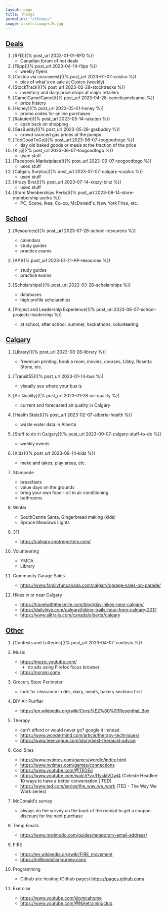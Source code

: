 ```yaml
---
layout: page
title: Things
permalink: "/things/"
image: assets/images/5.jpg
---
```


<!-- [Deals]({% link pages/categories.html %}) -->

<h2 id="deals">
    <a href="{{ site.baseurl }}/categories#deals">Deals</a>
</h2>

1. [RFD]({% post_url 2023-01-01-RFD %})
    - Canadian forum of hot deals
2. [Flipp]({% post_url 2023-04-14-flipp %})
    - weekly flyers
3. [Costco via coccowest]({% post_url 2023-01-07-costco %})
    - pics of what's on sale at Costco (weekly)
4. [StockTrack]({% post_url 2023-02-28-stocktracks %})
    - inventory and daily price drops at major retailers
5. [CamelCamelCamel]({% post_url 2023-04-28-camelcamelcamel %})
    - price history
6. [Honey]({% post_url 2023-05-01-honey %})
    - promo codes for online purchases
7. [Rakuten]({% post_url 2023-05-14-rakuten %})
    - cash back on shopping
8. [GasBuddy]({% post_url 2023-05-28-gasbuddy %})
    - crowd sourced gas prices at the pumps
9. [TooGoodToGo]({% post_url 2023-06-07-toogoodtogo %})
    - day old baked goods or meals at the fraction of the price
10. [Kijiji]({% post_url 2023-06-07-toogoodtogo %})
    - used stuff
11. [Facebook Marketplace]({% post_url 2023-06-07-toogoodtogo %})
    - used stuff
12. [Calgary Surplus]({% post_url 2023-07-07-calgary-surplus %})
    - used stuff
13. [Krazy Binz]({% post_url 2023-07-14-krazy-binz %})
    - used stuff
14. [Store Memberships Perks]({% post_url 2023-08-14-store-membership-perks %})
    - PC, Scene, Ikea, Co-op, McDonald's, New York Fries, etc.


<h2 id="school">
    <a href="{{ site.baseurl }}/categories#school">School</a>
</h2>


1. [Resources]({% post_url 2023-07-28-school-resources %})
    - calendars
    - study guides
    - practice exams

2. [AP]({% post_url 2023-01-21-AP-resources %})
    - study guides
    - practice exams

3. [Scholarships]({% post_url 2023-03-28-scholarships %})
    - databases
    - high profile scholarships

4. [Project and Leadership Experience]({% post_url 2023-08-07-school-projects-leadership %})
    - at school, after school, summer, hackathons, volunteering


<h2 id="calgary">
    <a href="{{ site.baseurl }}/categories#calgary">Calgary</a>
</h2>

1. [Library]({% post_url 2023-08-28-library %})
    - freemium printing, book a room, movies, courses, Libby, Rosetta Stone, etc.
    
2. [Transit55]({% post_url 2023-01-14-bus %})
    - visually see where your bus is

3. [Air Quality]({% post_url 2023-01-28-air-quality %})
    - current and forecasted air quality in Calgary

4. [Health Stats]({% post_url 2023-02-07-alberta-health %})
    - waste water data in Alberta

5. [Stuff to do in Calgary]({% post_url 2023-09-07-calgary-stuff-to-do %})
    - weekly events

6. [Kids]({% post_url 2023-09-14-kids %})
    - make and takes, play areas, etc.

7. Stampede
    - breakfasts
    - value days on the grounds
    - bring your own food - sit in air conditioning
    - bathrooms

8. Winter
    - SouthCentre Santa, Gingerbread making (kids)
    - Spruce Meadows Lights

9. 311
    - https://calgary.spotreporters.com/ 

10. Volunteering
    - YMCA
    - Library

11. Community Garage Sales
    - https://www.familyfuncanada.com/calgary/garage-sales-on-parade/

12. Hikes in or near Calgary
    - https://travelwiththesmile.com/blog/day-hikes-near-calgary/
    - https://dailyhive.com/calgary/hiking-trails-hour-from-calgary-2017
    - https://www.alltrails.com/canada/alberta/calgary 


<h2 id="other">
    <a href="{{ site.baseurl }}/categories#other">Other</a>
</h2>

1. [Contests and Lotteries]({% post_url 2023-04-07-contests %})
2. Music
    - https://music.youtube.com/
        - no ads using Firefox focus browser
    - https://nonoki.com/
3. Grocery Store Perimeter
    - look for clearance in deli, dairy, meats, bakery sections first
4. DIY Air Purifier
    - https://en.wikipedia.org/wiki/Corsi%E2%80%93Rosenthal_Box
5. Therapy
    - can't afford or would never go? google it instead:
    - https://www.wondermind.com/article/therapy-techniques/
    - https://www.teenvogue.com/story/best-therapist-advice
6. Cool Sites
    - https://www.nytimes.com/games/wordle/index.html
    - https://www.nytimes.com/games/connections
    - https://www.youtube.com/@TEDEd
    - https://www.youtube.com/watch?v=R1vskiVDwl4 (Celeste Headlee: 10 ways to have a better conversation | TED)
    - https://www.ted.com/series/the_way_we_work (TED - The Way We Work series)
7. McDonald's survey
    - always do the survey on the back of the receipt to get a coupon discount for the next purchase
8. Temp Emails
    - https://www.mailmodo.com/guides/temporary-email-address/

9. FIRE
    - https://en.wikipedia.org/wiki/FIRE_movement
    - https://milliondollarjourney.com/
10. Programming
    - Github site hosting (Github pages) https://pages.github.com/
11. Exercise
    - https://www.youtube.com/@ymcahome
    - https://www.youtube.com/@Niketrainingclub.





